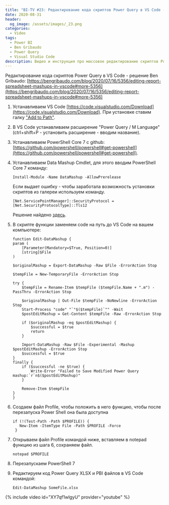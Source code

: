 ```yaml
---
title: "BI-TV #23: Редактирование кода скриптов Power Query в VS Code - решение Ben Gribaudo"
date: 2020-08-31
header:
  og_image: /assets/images/_23.png
categories:
  - Video
tags:
  - Power BI
  - Ben Gribaudo
  - Power Query
  - Visual Studio Code
description: Видео и инструкция про массовое редактирование скриптов Power Query с помощью CMDlet от Ben Gribaudo.
---
```

<!-- markdownlint-disable MD040 MD013 -->
Редактирование кода скриптов Power Query в VS Code - решение Ben Gribaudo:
[https://bengribaudo.com/blog/2020/07/16/5356/editing-report-spreadsheet-mashups-in-vscode#more-5356](https://bengribaudo.com/blog/2020/07/16/5356/editing-report-spreadsheet-mashups-in-vscode#more-5356)

1. Устанавливаем VS Code [https://code.visualstudio.com/Download](https://code.visualstudio.com/Download). При установке ставим галку ["Add to Path"](https://s3-eu-central-1.amazonaws.com/nfd/PublicSharebales/addtopath-1598852869.png).

2. В VS Code устанавливаем расширение "Power Query / M Language" (ctrl+shift+P - установить расширение - вводим название).

3. Устанавливаем PowerShell Core 7 c github: [https://github.com/powershell/powershell#get-powershell](https://github.com/powershell/powershell#get-powershell).

4. Устанавливаем Data Mashup Cmdlet, для этого вводим PowerShell Core 7 команду:

    ```
    Install-Module -Name DataMashup -AllowPrerelease
    ```

    Если выдает ошибку - чтобы заработала возможность установки скриптов из галереи используем команду.

    ```
    [Net.ServicePointManager]::SecurityProtocol = [Net.SecurityProtocolType]::Tls12
    ```

    Решение найдено [здесь](https://www.myerrorsandmysolutions.com/unable-to-resolve-package-source-https-www-powershellgallery-com-api-v2/).

5. В скрипте функции заменяем code на путь до VS Code на вашем компьютере:

    ```
    function Edit-DataMashup {
    param (
        [Parameter(Mandatory=$True, Position=0)]
        [string]$File
    )

    $originalMashup = Export-DataMashup -Raw $File -ErrorAction Stop
       
    $tempFile = New-TemporaryFile -ErrorAction Stop
       
    try {
        $tempFile = Rename-Item $tempFile ($tempFile.Name + ".m") -PassThru -ErrorAction Stop

        $originalMashup | Out-File $tempFile -NoNewline -ErrorAction Stop
        Start-Process "code" "`"$($tempFile)`"" -Wait 
        $postEditMashup = Get-Content $tempFile -Raw -ErrorAction Stop
           
        if ($originalMashup -eq $postEditMashup) { 
            $successful = $true
            return
        }
           
        Import-DataMashup -Raw $File -Experimental -Mashup $postEditMashup -ErrorAction Stop
        $successful = $true
    }   
    finally {
        if ($successful -ne $true) {
            Write-Error "Failed to Save Modified Power Query mashup:`r`n$($postEditMashup)"
        }
      
        Remove-Item $tempFile
    }
    }
    ```

7. Создаем файл Profile, чтобы положить в него функцию, чтобы после перезапуска Power Shell она была доступна

    ```
    if (!(Test-Path -Path $PROFILE)) {
       New-Item -ItemType File -Path $PROFILE -Force
     }
    ```

8. Открываем файл Profile командой ниже, вставляем в notepad функцию из шага 6, сохраняем файл.

    ```
    notepad $PROFILE

    ```

9. Перезапускаем PowerShell 7

10. Редактируем код Power Query XLSX и PBI файлов в VS Code командой:

    ```
    Edit-DataMashup SomeFile.xlsx
    ```





{% include video id="XY7qf1wlgyU" provider="youtube" %}

<!--  
<style>.embed-container { position: relative; padding-bottom: 56.25%; height: 0; overflow: hidden; max-width: 100%; } .embed-container iframe, .embed-container object, .embed-container embed { position: absolute; top: 0; left: 0; width: 100%; height: 100%; }</style><div class='embed-container'><iframe src='https://www.youtube.com/embed/XY7qf1wlgyU' frameborder='0' allowfullscreen></iframe></div>
-->  
